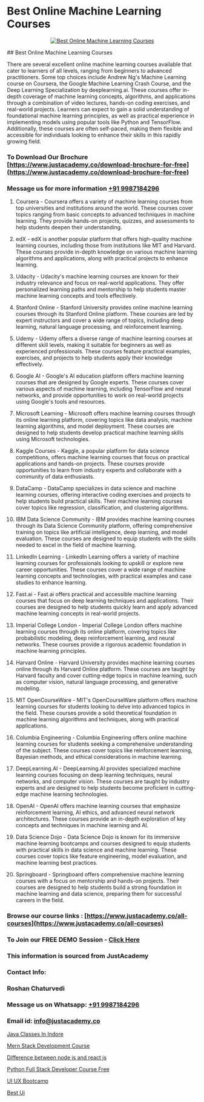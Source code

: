 # Best Online Machine Learning Courses

<p align="center">
  <a href="https://justacademy.co/course-detail/machine-learning">
    <img src="https://justacademy.co/storage2/course_image/1709713428_course_image.webp" alt="Best Online Machine Learning Courses">
  </a>
</p>
## Best Online Machine Learning Courses

There are several excellent online machine learning courses available that cater to learners of all levels, ranging from beginners to advanced practitioners. Some top choices include Andrew Ng's Machine Learning course on Coursera, the Google Machine Learning Crash Course, and the Deep Learning Specialization by deeplearning.ai. These courses offer in-depth coverage of machine learning concepts, algorithms, and applications through a combination of video lectures, hands-on coding exercises, and real-world projects. Learners can expect to gain a solid understanding of foundational machine learning principles, as well as practical experience in implementing models using popular tools like Python and TensorFlow. Additionally, these courses are often self-paced, making them flexible and accessible for individuals looking to enhance their skills in this rapidly growing field.
### To Download Our Brochure [https://www.justacademy.co/download-brochure-for-free](https://www.justacademy.co/download-brochure-for-free)
### Message us for more information [+91 9987184296](https://api.whatsapp.com/send?phone=919987184296)
1) Coursera - Coursera offers a variety of machine learning courses from top universities and institutions around the world. These courses cover topics ranging from basic concepts to advanced techniques in machine learning. They provide hands-on projects, quizzes, and assessments to help students deepen their understanding.

2) edX - edX is another popular platform that offers high-quality machine learning courses, including those from institutions like MIT and Harvard. These courses provide in-depth knowledge on various machine learning algorithms and applications, along with practical projects to enhance learning.

3) Udacity - Udacity's machine learning courses are known for their industry relevance and focus on real-world applications. They offer personalized learning paths and mentorship to help students master machine learning concepts and tools effectively.

4) Stanford Online - Stanford University provides online machine learning courses through its Stanford Online platform. These courses are led by expert instructors and cover a wide range of topics, including deep learning, natural language processing, and reinforcement learning.

5) Udemy - Udemy offers a diverse range of machine learning courses at different skill levels, making it suitable for beginners as well as experienced professionals. These courses feature practical examples, exercises, and projects to help students apply their knowledge effectively.

6) Google AI - Google's AI education platform offers machine learning courses that are designed by Google experts. These courses cover various aspects of machine learning, including TensorFlow and neural networks, and provide opportunities to work on real-world projects using Google's tools and resources.

7) Microsoft Learning - Microsoft offers machine learning courses through its online learning platform, covering topics like data analysis, machine learning algorithms, and model deployment. These courses are designed to help students develop practical machine learning skills using Microsoft technologies.

8) Kaggle Courses - Kaggle, a popular platform for data science competitions, offers machine learning courses that focus on practical applications and hands-on projects. These courses provide opportunities to learn from industry experts and collaborate with a community of data enthusiasts.

9) DataCamp - DataCamp specializes in data science and machine learning courses, offering interactive coding exercises and projects to help students build practical skills. Their machine learning courses cover topics like regression, classification, and clustering algorithms.

10) IBM Data Science Community - IBM provides machine learning courses through its Data Science Community platform, offering comprehensive training on topics like artificial intelligence, deep learning, and model evaluation. These courses are designed to equip students with the skills needed to excel in the field of machine learning.

11) LinkedIn Learning - LinkedIn Learning offers a variety of machine learning courses for professionals looking to upskill or explore new career opportunities. These courses cover a wide range of machine learning concepts and technologies, with practical examples and case studies to enhance learning.

12) Fast.ai - Fast.ai offers practical and accessible machine learning courses that focus on deep learning techniques and applications. Their courses are designed to help students quickly learn and apply advanced machine learning concepts in real-world projects.

13) Imperial College London - Imperial College London offers machine learning courses through its online platform, covering topics like probabilistic modeling, deep reinforcement learning, and neural networks. These courses provide a rigorous academic foundation in machine learning principles.

14) Harvard Online - Harvard University provides machine learning courses online through its Harvard Online platform. These courses are taught by Harvard faculty and cover cutting-edge topics in machine learning, such as computer vision, natural language processing, and generative modeling.

15) MIT OpenCourseWare - MIT's OpenCourseWare platform offers machine learning courses for students looking to delve into advanced topics in the field. These courses provide a solid theoretical foundation in machine learning algorithms and techniques, along with practical applications.

16) Columbia Engineering - Columbia Engineering offers online machine learning courses for students seeking a comprehensive understanding of the subject. These courses cover topics like reinforcement learning, Bayesian methods, and ethical considerations in machine learning.

17) DeepLearning.AI - DeepLearning.AI provides specialized machine learning courses focusing on deep learning techniques, neural networks, and computer vision. These courses are taught by industry experts and are designed to help students become proficient in cutting-edge machine learning technologies.

18) OpenAI - OpenAI offers machine learning courses that emphasize reinforcement learning, AI ethics, and advanced neural network architectures. These courses provide an in-depth exploration of key concepts and techniques in machine learning and AI.

19) Data Science Dojo - Data Science Dojo is known for its immersive machine learning bootcamps and courses designed to equip students with practical skills in data science and machine learning. These courses cover topics like feature engineering, model evaluation, and machine learning best practices.

20) Springboard - Springboard offers comprehensive machine learning courses with a focus on mentorship and hands-on projects. Their courses are designed to help students build a strong foundation in machine learning and data science, preparing them for successful careers in the field.

### Browse our course links : [https://www.justacademy.co/all-courses](https://www.justacademy.co/all-courses) 
### To Join our FREE DEMO Session - [Click Here](https://www.justacademy.co/register-for-course-demo)


### This information is sourced from JustAcademy
### Contact Info:
### Roshan Chaturvedi
### Message us on Whatsapp: [+91 9987184296](https://api.whatsapp.com/send?phone=919987184296)
### Email id: [info@justacademy.co](mailto:info@justacademy.co)
                
[Java Classes In Indore](https://www.linkedin.com/pulse/java-classes-indore-justacademy-chennai-ufowe/)

[Mern Stack Development Course](https://www.linkedin.com/pulse/mern-stack-development-course-justacademy-boston-adq8c/)

[Difference between node js and react js](https://medium.com/@prempja40/difference-between-node-js-and-react-js-dc5c95e8457b)

[Python Full Stack Developer Course Free](https://medium.com/@mahi3106/python-full-stack-developer-course-free-b4db4e1e5406)

[UI UX Bootcamp](https://justacademyin.github.io/justacademy/ui-ux-bootcamp)

[Best Ui](https://justacademyin.github.io/justacademy/best-ui)

